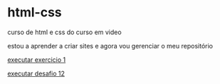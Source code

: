 # html-css
 curso de html e css do curso em video

estou a aprender a criar sites e agora vou gerenciar o meu repositório

<a href="https://ricardocn99.github.io/html-css/exercicios/ex.001/"> executar exercicio 1 <a>

   
<a href="https://github.com/RicardoCN99/html-css/tree/main/Desafios/desafio.012">executar desafio 12</a>
